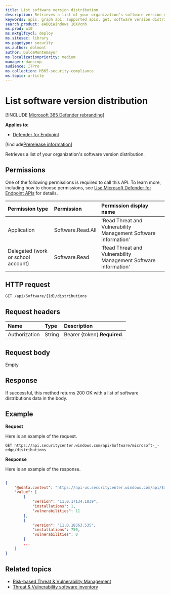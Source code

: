 ```yaml
---
title: List software version distribution 
description: Retrieves a list of your organization's software version distribution 
keywords: apis, graph api, supported apis, get, software version distribution, mdatp tvm api
search.product: eADQiWindows 10XVcnh
ms.prod: w10
ms.mktglfcycl: deploy
ms.sitesec: library
ms.pagetype: security
ms.author: dolmont
author: DulceMontemayor
ms.localizationpriority: medium
manager: dansimp
audience: ITPro
ms.collection: M365-security-compliance 
ms.topic: article
---
```


# List software version distribution 

[!INCLUDE [Microsoft 365 Defender rebranding](../../includes/microsoft-defender.md)]


**Applies to:**

- [Defender for Endpoint](https://go.microsoft.com/fwlink/p/?linkid=2146631)

[!include[Prerelease information](../../includes/prerelease.md)]

Retrieves a list of your organization's software version distribution. 

## Permissions
One of the following permissions is required to call this API. To learn more, including how to choose permissions, see [Use Microsoft Defender for Endpoint APIs](apis-intro.md) for details.

Permission type |   Permission  |   Permission display name
:---|:---|:---
Application | Software.Read.All | 'Read Threat and Vulnerability Management Software information'
Delegated (work or school account) | Software.Read | 'Read Threat and Vulnerability Management Software information'

## HTTP request
```
GET /api/Software/{Id}/distributions
```

## Request headers

| Name        | Type | Description
|:--------------|:-------|:--------------|
| Authorization | String | Bearer {token}.**Required**.

## Request body
Empty

## Response
If successful, this method returns 200 OK with a list of software distributions data in the body. 


## Example

**Request**

Here is an example of the request.

```
GET https://api.securitycenter.windows.com/api/Software/microsoft-_-edge/distributions
```

**Response**

Here is an example of the response.

```json

{
    "@odata.context": "https://api-us.securitycenter.windows.com/api/$metadata#Distributions",
    "value": [
        {
            "version": "11.0.17134.1039",
            "installations": 1,
            "vulnerabilities": 11
        },
        {
            "version": "11.0.18363.535",
            "installations": 750,
            "vulnerabilities": 0
        }
		...
    ]
}
```

## Related topics
- [Risk-based Threat & Vulnerability Management](https://docs.microsoft.com/windows/security/threat-protection/microsoft-defender-atp/next-gen-threat-and-vuln-mgt)
- [Threat & Vulnerability software inventory](https://docs.microsoft.com/windows/security/threat-protection/microsoft-defender-atp/tvm-software-inventory)
